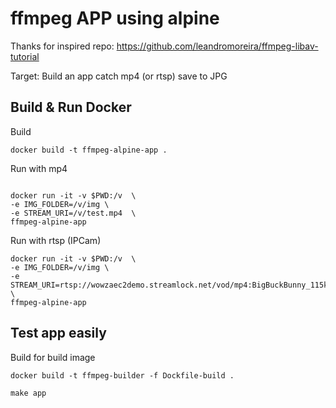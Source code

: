 # ffmpeg APP using alpine  

Thanks for inspired repo: https://github.com/leandromoreira/ffmpeg-libav-tutorial

Target: Build an app catch mp4 (or rtsp) save to JPG 

## Build & Run Docker
Build
```
docker build -t ffmpeg-alpine-app .
```

Run with mp4
```

docker run -it -v $PWD:/v  \
-e IMG_FOLDER=/v/img \
-e STREAM_URI=/v/test.mp4  \
ffmpeg-alpine-app 
```

Run with rtsp (IPCam)
```
docker run -it -v $PWD:/v  \
-e IMG_FOLDER=/v/img \
-e STREAM_URI=rtsp://wowzaec2demo.streamlock.net/vod/mp4:BigBuckBunny_115k.mov  \
ffmpeg-alpine-app 
```

## Test app easily

Build for build image
```
docker build -t ffmpeg-builder -f Dockfile-build .
```

```
make app
```
